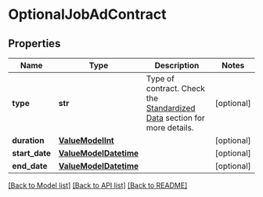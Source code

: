 # OptionalJobAdContract


## Properties
Name | Type | Description | Notes
------------ | ------------- | ------------- | -------------
**type** | **str** | Type of contract. Check the [Standardized Data](https://api.inda.ai/hr/docs/v2/#tag/Standardized-Data) section for more details. | [optional] 
**duration** | [**ValueModelInt**](ValueModelInt.md) |  | [optional] 
**start_date** | [**ValueModelDatetime**](ValueModelDatetime.md) |  | [optional] 
**end_date** | [**ValueModelDatetime**](ValueModelDatetime.md) |  | [optional] 

[[Back to Model list]](../README.md#documentation-for-models) [[Back to API list]](../README.md#documentation-for-api-endpoints) [[Back to README]](../README.md)


